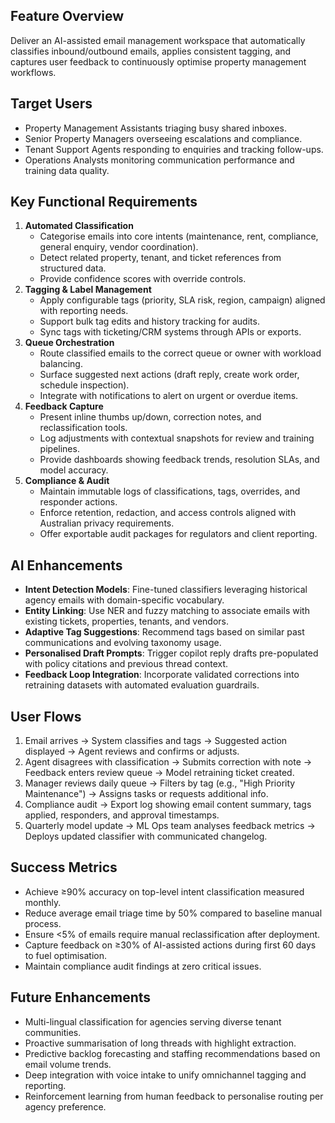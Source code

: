 ## Feature Overview
Deliver an AI-assisted email management workspace that automatically classifies inbound/outbound emails, applies consistent tagging, and captures user feedback to continuously optimise property management workflows.

## Target Users
- Property Management Assistants triaging busy shared inboxes.
- Senior Property Managers overseeing escalations and compliance.
- Tenant Support Agents responding to enquiries and tracking follow-ups.
- Operations Analysts monitoring communication performance and training data quality.

## Key Functional Requirements
1. **Automated Classification**
   - Categorise emails into core intents (maintenance, rent, compliance, general enquiry, vendor coordination).
   - Detect related property, tenant, and ticket references from structured data.
   - Provide confidence scores with override controls.
2. **Tagging & Label Management**
   - Apply configurable tags (priority, SLA risk, region, campaign) aligned with reporting needs.
   - Support bulk tag edits and history tracking for audits.
   - Sync tags with ticketing/CRM systems through APIs or exports.
3. **Queue Orchestration**
   - Route classified emails to the correct queue or owner with workload balancing.
   - Surface suggested next actions (draft reply, create work order, schedule inspection).
   - Integrate with notifications to alert on urgent or overdue items.
4. **Feedback Capture**
   - Present inline thumbs up/down, correction notes, and reclassification tools.
   - Log adjustments with contextual snapshots for review and training pipelines.
   - Provide dashboards showing feedback trends, resolution SLAs, and model accuracy.
5. **Compliance & Audit**
   - Maintain immutable logs of classifications, tags, overrides, and responder actions.
   - Enforce retention, redaction, and access controls aligned with Australian privacy requirements.
   - Offer exportable audit packages for regulators and client reporting.

## AI Enhancements
- **Intent Detection Models**: Fine-tuned classifiers leveraging historical agency emails with domain-specific vocabulary.
- **Entity Linking**: Use NER and fuzzy matching to associate emails with existing tickets, properties, tenants, and vendors.
- **Adaptive Tag Suggestions**: Recommend tags based on similar past communications and evolving taxonomy usage.
- **Personalised Draft Prompts**: Trigger copilot reply drafts pre-populated with policy citations and previous thread context.
- **Feedback Loop Integration**: Incorporate validated corrections into retraining datasets with automated evaluation guardrails.

## User Flows
1. Email arrives → System classifies and tags → Suggested action displayed → Agent reviews and confirms or adjusts.
2. Agent disagrees with classification → Submits correction with note → Feedback enters review queue → Model retraining ticket created.
3. Manager reviews daily queue → Filters by tag (e.g., "High Priority Maintenance") → Assigns tasks or requests additional info.
4. Compliance audit → Export log showing email content summary, tags applied, responders, and approval timestamps.
5. Quarterly model update → ML Ops team analyses feedback metrics → Deploys updated classifier with communicated changelog.

## Success Metrics
- Achieve ≥90% accuracy on top-level intent classification measured monthly.
- Reduce average email triage time by 50% compared to baseline manual process.
- Ensure <5% of emails require manual reclassification after deployment.
- Capture feedback on ≥30% of AI-assisted actions during first 60 days to fuel optimisation.
- Maintain compliance audit findings at zero critical issues.

## Future Enhancements
- Multi-lingual classification for agencies serving diverse tenant communities.
- Proactive summarisation of long threads with highlight extraction.
- Predictive backlog forecasting and staffing recommendations based on email volume trends.
- Deep integration with voice intake to unify omnichannel tagging and reporting.
- Reinforcement learning from human feedback to personalise routing per agency preference.
